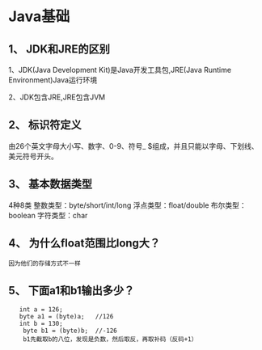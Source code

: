 # Java基础
## 1、 JDK和JRE的区别
 1、JDK(Java Development Kit)是Java开发工具包,JRE(Java Runtime Environment)Java运行环境
 
 2、JDK包含JRE,JRE包含JVM
## 2、 标识符定义
 由26个英文字母大小写、数字、0-9、符号_  $组成，并且只能以字母、下划线、美元符号开头。
 ## 3、 基本数据类型
   4种8类
   整数类型：byte/short/int/long
   浮点类型：float/double
   布尔类型：boolean
   字符类型：char
 ## 4、 为什么float范围比long大？
    因为他们的存储方式不一样
## 5、 下面a1和b1输出多少？
       int a = 126;
       byte a1 = (byte)a;   //126
       int b = 130;
        byte b1 = (byte)b;  //-126
        b1先截取b的八位，发现是负数，然后取反，再取补码（反码+1）
        
    
